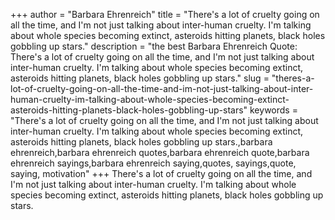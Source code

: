 +++
author = "Barbara Ehrenreich"
title = "There's a lot of cruelty going on all the time, and I'm not just talking about inter-human cruelty. I'm talking about whole species becoming extinct, asteroids hitting planets, black holes gobbling up stars."
description = "the best Barbara Ehrenreich Quote: There's a lot of cruelty going on all the time, and I'm not just talking about inter-human cruelty. I'm talking about whole species becoming extinct, asteroids hitting planets, black holes gobbling up stars."
slug = "theres-a-lot-of-cruelty-going-on-all-the-time-and-im-not-just-talking-about-inter-human-cruelty-im-talking-about-whole-species-becoming-extinct-asteroids-hitting-planets-black-holes-gobbling-up-stars"
keywords = "There's a lot of cruelty going on all the time, and I'm not just talking about inter-human cruelty. I'm talking about whole species becoming extinct, asteroids hitting planets, black holes gobbling up stars.,barbara ehrenreich,barbara ehrenreich quotes,barbara ehrenreich quote,barbara ehrenreich sayings,barbara ehrenreich saying,quotes, sayings,quote, saying, motivation"
+++
There's a lot of cruelty going on all the time, and I'm not just talking about inter-human cruelty. I'm talking about whole species becoming extinct, asteroids hitting planets, black holes gobbling up stars.

